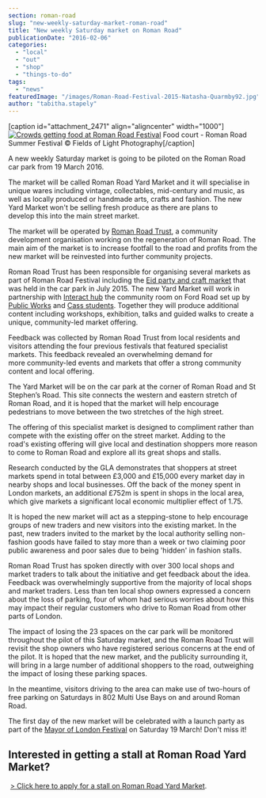 ```yaml
---
section: roman-road
slug: "new-weekly-saturday-market-roman-road"
title: "New weekly Saturday market on Roman Road"
publicationDate: "2016-02-06"
categories: 
  - "local"
  - "out"
  - "shop"
  - "things-to-do"
tags: 
  - "news"
featuredImage: "/images/Roman-Road-Festival-2015-Natasha-Quarmby92.jpg"
author: "tabitha.stapely"
---
```


\[caption id="attachment\_2471" align="aligncenter" width="1000"\][![Crowds getting food at Roman Road Festival](/images/Roman-Road-Festival-2015-Natasha-Quarmby92.jpg)](https://romanroadlondon.com/wp-content/uploads/2015/08/Roman-Road-Festival-2015-Natasha-Quarmby92.jpg) Food court - Roman Road Summer Festival © Fields of Light Photography\[/caption\]

A new weekly Saturday market is going to be piloted on the Roman Road car park from 19 March 2016.

The market will be called Roman Road Yard Market and it will specialise in unique wares including vintage, collectables, mid-century and music, as well as locally produced or handmade arts, crafts and fashion. The new Yard Market won't be selling fresh produce as there are plans to develop this into the main street market.

The market will be operated by [Roman Road Trust](https://www.romanroadtrust.co.uk), a community development organisation working on the regeneration of Roman Road. The main aim of the market is to increase footfall to the road and profits from the new market will be reinvested into further community projects.

Roman Road Trust has been responsible for organising several markets as part of Roman Road Festival including the [Eid party and craft market](https://romanroadlondon.com/festival-eid-party-sunday-market-pictures) that was held in the car park in July 2015. The new Yard Market will work in partnership with [Interact hub](https://romanroadlondon.com/interact-construction-week) the community room on Ford Road set up by [Public Works](https://www.publicworksgroup.net) and [Cass students](https://romanroadlondon.com/roman-road-cass-degree-subject). Together they will produce additional content including workshops, exhibition, talks and guided walks to create a unique, community-led market offering.

Feedback was collected by Roman Road Trust from local residents and visitors attending the four previous festivals that featured specialist markets. This feedback revealed an overwhelming demand for more community-led events and markets that offer a strong community content and local offering.

The Yard Market will be on the car park at the corner of Roman Road and St Stephen’s Road. This site connects the western and eastern stretch of Roman Road, and it is hoped that the market will help encourage pedestrians to move between the two stretches of the high street.

The offering of this specialist market is designed to compliment rather than compete with the existing offer on the street market. Adding to the road's existing offering will give local and destination shoppers more reason to come to Roman Road and explore all its great shops and stalls.

Research conducted by the GLA demonstrates that shoppers at street markets spend in total between £3,000 and £15,000 every market day in nearby shops and local businesses. Off the back of the money spent in London markets, an additional £752m is spent in shops in the local area, which give markets a significant local economic multiplier effect of 1.75.

It is hoped the new market will act as a stepping-stone to help encourage groups of new traders and new visitors into the existing market. In the past, new traders invited to the market by the local authority selling non-fashion goods have failed to stay more than a week or two claiming poor public awareness and poor sales due to being 'hidden' in fashion stalls.

Roman Road Trust has spoken directly with over 300 local shops and market traders to talk about the initiative and get feedback about the idea. Feedback was overwhelmingly supportive from the majority of local shops and market traders. Less than ten local shop owners expressed a concern about the loss of parking, four of whom had serious worries about how this may impact their regular customers who drive to Roman Road from other parts of London.

The impact of losing the 23 spaces on the car park will be monitored throughout the pilot of this Saturday market, and the Roman Road Trust will revisit the shop owners who have registered serious concerns at the end of the pilot. It is hoped that the new market, and the publicity surrounding it, will bring in a large number of additional shoppers to the road, outweighing the impact of losing these parking spaces.

In the meantime, visitors driving to the area can make use of two-hours of free parking on Saturdays in 802 Multi Use Bays on and around Roman Road.

The first day of the new market will be celebrated with a launch party as part of the [Mayor of London Festival](https://www.london.gov.uk/find-your-london) on Saturday 19 March! Don't miss it!

## **Interested in getting a stall at Roman Road Yard Market?**

 [> Click here to apply for a stall on Roman Road Yard Market](https://romanroadlondon.com/yard-market-application-form).
